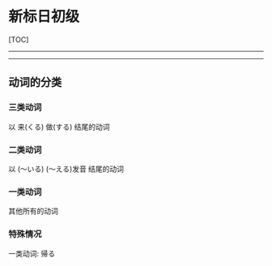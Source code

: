 # 新标日初级

[TOC]

---

---

## 动词的分类

### 三类动词

以 来(くる) 做(する) 结尾的动词

### 二类动词

以 (～いる) (～える)发音 结尾的动词

### 一类动词

其他所有的动词

### 特殊情况

一类动词: 帰る


